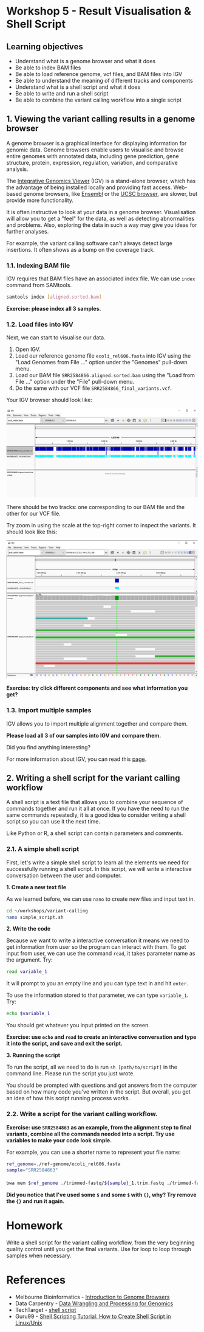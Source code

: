 # Workshop 5 - Result Visualisation & Shell Script 

## Learning objectives 

* Understand what is a genome browser and what it does
* Be able to index BAM files
* Be able to load reference genome, vcf files, and BAM files into IGV
* Be able to understand the meaning of different tracks and components
* Understand what is a shell script and what it does
* Be able to write and run a shell script 
* Be able to combine the variant calling workflow into a single script 

## 1. Viewing the variant calling results in a genome browser

A genome browser is a graphical interface for displaying information for genomic data. Genome browsers enable users to visualise and browse entire genomes with annotated data, including gene prediction, gene structure, protein, expression, regulation, variation, and comparative analysis.

The [Integrative Genomics Viewer](https://software.broadinstitute.org/software/igv/) (IGV) is a stand-alone browser, which has the advantage of being installed locally and providing fast access. Web-based genome browsers, like [Ensembl](https://www.ensembl.org/index.html) or the [UCSC browser](https://genome.ucsc.edu/), are slower, but provide more functionality.

It is often instructive to look at your data in a genome browser. Visualisation will allow you to get a "feel" for the data, as well as detecting abnormalities and problems. Also, exploring the data in such a way may give you ideas for further analyses.

For example, the variant calling software can't always detect large insertions. It often shows as a bump on the coverage track. 

### 1.1. Indexing BAM file

IGV requires that BAM files have an associated index file. We can use `index` command from SAMtools. 

```sh
samtools index [aligned.sorted.bam]
```

__Exercise: please index all 3 samples.__ 

### 1.2. Load files into IGV 

Next, we can start to visualise our data. 

1. Open IGV.
2. Load our reference genome file `ecoli_rel606.fasta` into IGV using the "Load Genomes from File ..." option under the "Genomes" pull-down menu.
3. Load our BAM file `SRR2584866.aligned.sorted.bam` using the "Load from File ..." option under the "File" pull-down menu.
4. Do the same with our VCF file `SRR2584866_final_variants.vcf`.

Your IGV browser should look like:

![igv-result](figures/igv-result.png)

There should be two tracks: one corresponding to our BAM file and the other for our VCF file.

Try zoom in using the scale at the top-right corner to inspect the variants. It should look like this:

![igv-result-zoom](figures/igv-result-zoom.png)

__Exercise: try click different components and see what information you get?__

### 1.3. Import multiple samples

IGV allows you to import multiple alignment together and compare them. 

__Please load all 3 of our samples into IGV and compare them.__

Did you find anything interesting? 

For more information about IGV, you can read this [page](https://software.broadinstitute.org/software/igv/AlignmentData). 

## 2. Writing a shell script for the variant calling workflow 

A shell script is a text file that allows you to combine your sequence of commands together and run it all at once. If you have the need to run the same commands repeatedly, it is a good idea to consider writing a shell script so you can use it the next time. 

Like Python or R, a shell script can contain parameters and comments. 

### 2.1. A simple shell script

First, let's write a simple shell script to learn all the elements we need for successfully running a shell script. In this script, we will write a interactive conversation between the user and computer. 

__1. Create a new text file__

As we learned before, we can use `nano` to create new files and input text in. 

```sh
cd ~/workshops/variant-calling
nano simple_script.sh
```

__2. Write the code__

Because we want to write a interactive conversation it means we need to get information from user so the program can interact with them. To get input from user, we can use the command `read`, it takes parameter name as the argument. Try:

```sh
read variable_1
```

It will prompt to you an empty line and you can type text in and hit `enter`.

To use the information stored to that parameter, we can type `variable_1`. Try:

```sh
echo $variable_1
```

You should get whatever you input printed on the screen. 

__Exercise: use `echo` and `read` to create an interactive conversation and type it into the script, and save and exit the script.__ 

__3. Running the script__

To run the script, all we need to do is run `sh [path/to/script]` in the command line. Please run the script you just wrote. 

You should be prompted with questions and got answers from the computer based on how many code you've written in the script. But overall, you get an idea of how this script running process works.

### 2.2. Write a script for the variant calling workflow. 

__Exercise: use `SRR2584863` as an example, from the alignment step to final variants, combine all the commands needed into a script. Try use variables to make your code look simple.__ 

For example, you can use a shorter name to represent your file name:

```sh
ref_genome=./ref-genome/ecoli_rel606.fasta
sample="SRR2584863"

bwa mem $ref_genome ./trimmed-fastq/${sample}_1.trim.fastq ./trimmed-fastq/${sample}_2.trim.fastq > results/sam/$sample.aligned.sam
```

__Did you notice that I've used some `$` and some `$` with `{}`, why? Try remove the `{}` and run it again.__  

# Homework

Write a shell script for the variant calling workflow, from the very beginning quality control until you get the final variants. Use for loop to loop through samples when necessary. 

# References 

* Melbourne Bioinformatics - [Introduction to Genome Browsers](https://www.melbournebioinformatics.org.au/tutorials/tutorials/Genome_browsers/GenomeBrowsers_Intro/)
* Data Carpentry - [Data Wrangling and Processing for Genomics](https://datacarpentry.org/wrangling-genomics/index.html)
* TechTarget - [shell script](https://www.techtarget.com/searchdatacenter/definition/shell-script) 
* Guru99 - [Shell Scripting Tutorial: How to Create Shell Script in Linux/Unix](https://www.guru99.com/introduction-to-shell-scripting.html)